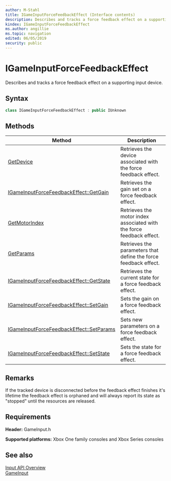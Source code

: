 ```yaml
---
author: M-Stahl
title: IGameInputForceFeedbackEffect (Interface contents)
description: Describes and tracks a force feedback effect on a supporting input device.
kindex: IGameInputForceFeedbackEffect
ms.author: angillie
ms.topic: navigation
edited: 06/05/2019
security: public
---
```


# IGameInputForceFeedbackEffect  

Describes and tracks a force feedback effect on a supporting input device.

## Syntax  
  
```cpp  
class IGameInputForceFeedbackEffect : public IUnknown  
```  
  
  
## Methods  
  
| Method | Description |  
| --- | --- |  
| [GetDevice](methods/igameinputforcefeedbackeffect_getdevice.md) | Retrieves the device associated with the force feedback effect. |  
| [IGameInputForceFeedbackEffect::GetGain](methods/igameinputforcefeedbackeffect_getgain.md) | Retrieves the gain set on a force feedback effect. |  
| [GetMotorIndex](methods/igameinputforcefeedbackeffect_getmotorindex.md) | Retrieves the motor index associated with the force feedback effect. |  
| [GetParams](methods/igameinputforcefeedbackeffect_getparams.md) | Retrieves the parameters that define the force feedback effect. |  
| [IGameInputForceFeedbackEffect::GetState](methods/igameinputforcefeedbackeffect_getstate.md) | Retrieves the current state for a force feedback effect. |  
| [IGameInputForceFeedbackEffect::SetGain](methods/igameinputforcefeedbackeffect_setgain.md) | Sets the gain on a force feedback effect. |  
| [IGameInputForceFeedbackEffect::SetParams](methods/igameinputforcefeedbackeffect_setparams.md) | Sets new parameters on a force feedback effect. |  
| [IGameInputForceFeedbackEffect::SetState](methods/igameinputforcefeedbackeffect_setstate.md) | Sets the state for a force feedback effect. |  
  

  
## Remarks  
  
If the tracked device is disconnected before the feedback effect finishes it's lifetime the feedback effect is orphaned and will always report its state as "stopped" until the resources are released.  
  
## Requirements  
  
**Header:** GameInput.h
  
**Supported platforms:** Xbox One family consoles and Xbox Series consoles  
  
## See also  

[Input API Overview](../../../../../input/overviews/input-overview.md)  
[GameInput](../../gameinput_members.md)